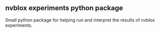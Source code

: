 ## nvblox experiments python package
Small python package for helping run and interpret the results of nvblox experiments.
